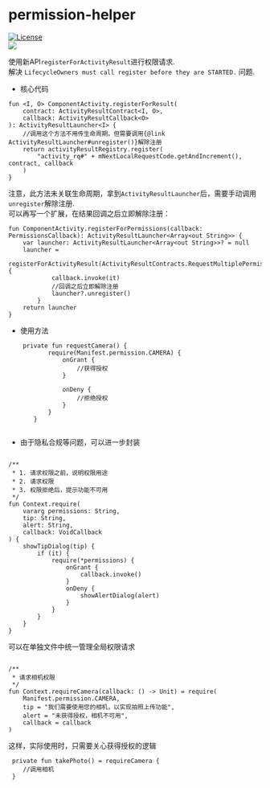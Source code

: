 # permission-helper
[![License](https://img.shields.io/github/license/yfbx-repo/permission-helper)](https://mit-license.org/)  
[![](https://img.shields.io/badge/release-1.0.0-blue.svg)](https://github.com/yfbx-repo/permission-helper/releases)    

使用新API`registerForActivityResult`进行权限请求.    
解决 `LifecycleOwners must call register before they are STARTED.` 问题.    

- 核心代码
```
fun <I, O> ComponentActivity.registerForResult(
    contract: ActivityResultContract<I, O>,
    callback: ActivityResultCallback<O>
): ActivityResultLauncher<I> {
    //调用这个方法不用传生命周期，但需要调用{@link ActivityResultLauncher#unregister()}解除注册
    return activityResultRegistry.register(
        "activity_rq#" + mNextLocalRequestCode.getAndIncrement(), contract, callback
    )
}
```

注意，此方法未关联生命周期，拿到`ActivityResultLauncher`后，需要手动调用`unregister`解除注册.    
可以再写一个扩展，在结果回调之后立即解除注册：

```
fun ComponentActivity.registerForPermissions(callback: PermissionsCallback): ActivityResultLauncher<Array<out String>> {
    var launcher: ActivityResultLauncher<Array<out String>>? = null
    launcher =
        registerForActivityResult(ActivityResultContracts.RequestMultiplePermissions()) {
            callback.invoke(it)
            //回调之后立即解除注册
            launcher?.unregister()
        }
    return launcher
}
```
- 使用方法
```
    private fun requestCamera() {
           require(Manifest.permission.CAMERA) {
               onGrant {
                   //获得授权
               }

               onDeny {
                   //拒绝授权
               }
           }
       }
    
```

- 由于隐私合规等问题，可以进一步封装
```

/**
 * 1. 请求权限之前，说明权限用途
 * 2. 请求权限
 * 3. 权限拒绝后，提示功能不可用
 */
fun Context.require(
    vararg permissions: String,
    tip: String,
    alert: String,
    callback: VoidCallback
) {
    showTipDialog(tip) {
        if (it) {
            require(*permissions) {
                onGrant {
                    callback.invoke()
                }
                onDeny {
                    showAlertDialog(alert)
                }
            }
        }
    }
}
```

可以在单独文件中统一管理全局权限请求
```

/**
 * 请求相机权限
 */
fun Context.requireCamera(callback: () -> Unit) = require(
    Manifest.permission.CAMERA,
    tip = "我们需要使用您的相机，以实现拍照上传功能",
    alert = "未获得授权，相机不可用",
    callback = callback
)

```

这样，实际使用时，只需要关心获得授权的逻辑

```
 private fun takePhoto() = requireCamera {
    //调用相机
 }
```
